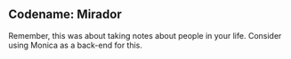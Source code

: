 ## Codename: Mirador
Remember, this was about taking notes about people in your life. Consider using Monica as a back-end for this.
